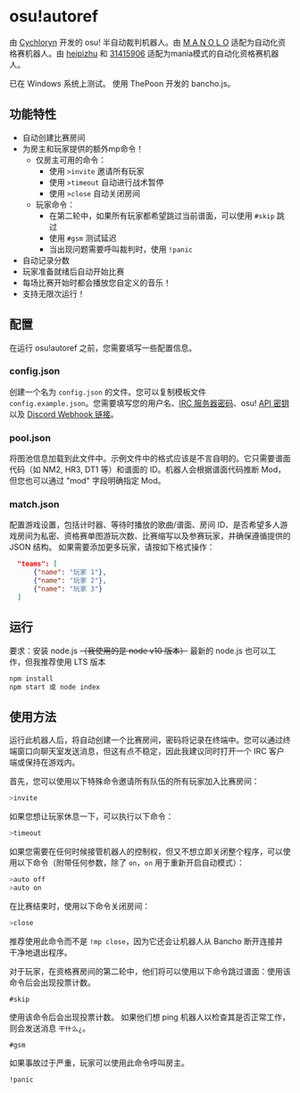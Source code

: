 # osu!autoref

由 [Cychloryn](https://osu.ppy.sh/users/6921736) 开发的 osu! 半自动裁判机器人。由 [M A N O L O](https://osu.ppy.sh/users/12296128) 适配为自动化资格赛机器人。由 [heipizhu](https://osu.ppy.sh/users/29319435) 和 [31415906](https://osu.ppy.sh/users/33138632) 适配为mania模式的自动化资格赛机器人。

已在 Windows 系统上测试。
使用 ThePoon 开发的 bancho.js。


## 功能特性
- 自动创建比赛房间
- 为房主和玩家提供的额外mp命令！
  - 仅房主可用的命令：
    - 使用 `>invite` 邀请所有玩家
    - 使用 `>timeout` 自动进行战术暂停
    - 使用 `>close` 自动关闭房间
  - 玩家命令：
    - 在第二轮中，如果所有玩家都希望跳过当前谱面，可以使用 `#skip` 跳过
    - 使用 `#gsm` 测试延迟
    - 当出现问题需要呼叫裁判时，使用 `!panic`
- 自动记录分数
- 玩家准备就绪后自动开始比赛
- 每场比赛开始时都会播放您自定义的音乐！
- 支持无限次运行！

## 配置
在运行 osu!autoref 之前，您需要填写一些配置信息。

### config.json
创建一个名为 `config.json` 的文件。您可以复制模板文件 `config.example.json`。您需要填写您的用户名、[IRC 服务器密码](https://osu.ppy.sh/p/irc)、osu! [API 密钥](https://osu.ppy.sh/p/api) 以及 [Discord Webhook 链接](https://support.discord.com/hc/en-us/articles/228383668-Intro-to-Webhooks)。

### pool.json
将图池信息加载到此文件中。示例文件中的格式应该是不言自明的。它只需要谱面代码（如 NM2, HR3, DT1 等）和谱面的 ID。机器人会根据谱面代码推断 Mod，但您也可以通过 "mod" 字段明确指定 Mod。

### match.json
配置游戏设置，包括计时器、等待时播放的歌曲/谱面、房间 ID、是否希望多人游戏房间为私密、资格赛单图游玩次数、比赛缩写以及参赛玩家，并确保遵循提供的 JSON 结构。
如果需要添加更多玩家，请按如下格式操作：
```json
  "teams": [
      {"name": "玩家 1"},
      {"name": "玩家 2"},
      {"name": "玩家 3"}
  ]
```

## 运行
要求：安装 node.js ~~（我使用的是 node v10 版本）~~ 最新的 node.js 也可以工作，但我推荐使用 LTS 版本
```bash
npm install
npm start 或 node index
```

## 使用方法
运行此机器人后，将自动创建一个比赛房间，密码将记录在终端中。您可以通过终端窗口向聊天室发送消息，但这有点不稳定，因此我建议同时打开一个 IRC 客户端或保持在游戏内。

首先，您可以使用以下特殊命令邀请所有队伍的所有玩家加入比赛房间：
```bash
>invite
```
如果您想让玩家休息一下，可以执行以下命令：
```bash
>timeout
```
如果您需要在任何时候接管机器人的控制权，但又不想立即关闭整个程序，可以使用以下命令（附带任何参数，除了 `on`，`on` 用于重新开启自动模式）：
```bash
>auto off
>auto on
```
在比赛结束时，使用以下命令关闭房间：
```bash
>close
```
推荐使用此命令而不是 `!mp close`，因为它还会让机器人从 Bancho 断开连接并干净地退出程序。

对于玩家，在资格赛房间的第二轮中，他们将可以使用以下命令跳过谱面：使用该命令后会出现投票计数。
```
#skip
```
使用该命令后会出现投票计数。
如果他们想 ping 机器人以检查其是否正常工作，则会发送消息 `干什么¿`。
```
#gsm
```
如果事故过于严重，玩家可以使用此命令呼叫房主。
```
!panic
```
